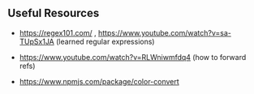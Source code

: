 
## Useful Resources

- https://regex101.com/ , https://www.youtube.com/watch?v=sa-TUpSx1JA (learned regular expressions)

- https://www.youtube.com/watch?v=RLWniwmfdq4 (how to forward refs)

- https://www.npmjs.com/package/color-convert